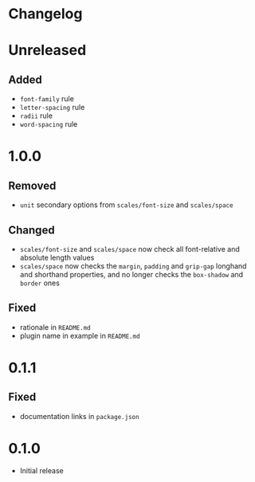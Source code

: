 # Changelog

# Unreleased

## Added

- `font-family` rule
- `letter-spacing` rule
- `radii` rule
- `word-spacing` rule

# 1.0.0

## Removed

- `unit` secondary options from `scales/font-size` and `scales/space`

## Changed

- `scales/font-size` and `scales/space` now check all font-relative and absolute length values
- `scales/space` now checks the `margin`, `padding` and `grip-gap` longhand and shorthand properties, and no longer checks the `box-shadow` and `border` ones

## Fixed

- rationale in `README.md`
- plugin name in example in `README.md`

# 0.1.1

## Fixed

- documentation links in `package.json`

# 0.1.0

- Initial release
